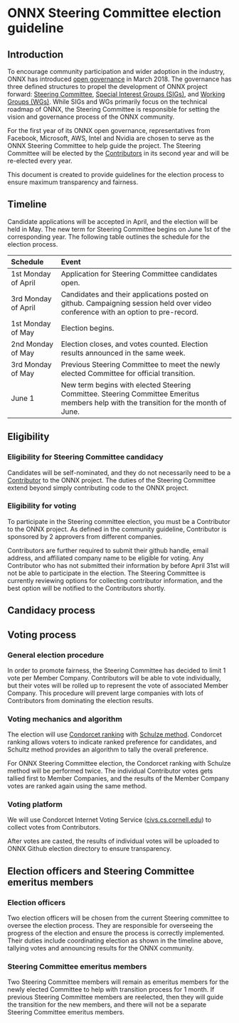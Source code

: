 <!--
Copyright (c) ONNX Project Contributors

SPDX-License-Identifier: Apache-2.0
-->

# ONNX Steering Committee election guideline

## Introduction

To encourage community participation and wider adoption in the industry, ONNX has introduced [open governance](https://github.com/onnx/onnx/wiki/Expanded-ONNX-Steering-Committee-Announced!) in March 2018. The governance has three defined structures to propel the development of ONNX project forward: [Steering Committee](/community/readme.md#steering-committee), [Special Interest Groups (SIGs)](/community/readme.md#sig---special-interest-groups), and [Working Groups (WGs)](/community/readme.md#wg---working-groups). While SIGs and WGs primarily focus on the technical roadmap of ONNX, the Steering Committee is responsible for setting the vision and governance process of the ONNX community.

For the first year of its ONNX open governance, representatives from Facebook, Microsoft, AWS, Intel and Nvidia are chosen to serve as the ONNX Steering Committee to help guide the project. The Steering Committee will be elected by the [Contributors](/community/readme.md#community-roles) in its second year and will be re-elected every year.

This document is created to provide guidelines for the election process to ensure maximum transparency and fairness.


## Timeline

Candidate applications will be accepted in April, and the election will be held in May. The new term for Steering Committee begins on June 1st of the corresponding year. The following table outlines the schedule for the election process.

| Schedule     | Event               |
|:-------------|:--------------------|
| 1st Monday of April| Application for Steering Committee candidates open. |
| 3rd Monday of April| Candidates and their applications posted on github. Campaigning session held over video conference with an option to pre-record.|
| 1st Monday of May| Election begins.     |
| 2nd Monday of May| Election closes, and votes counted. Election results announced in the same week.|
| 3rd Monday of May| Previous Steering Committee to meet the newly elected Committee for official transition.|
| June 1 | New term begins with elected Steering Committee. Steering Committee Emeritus members help with the transition for the month of June.      |


## Eligibility

### Eligibility for Steering Committee candidacy
Candidates will be self-nominated, and they do not necessarily need to be a [Contributor](/community/readme.md#community-roles) to the ONNX project. The duties of the Steering Committee extend beyond simply contributing code to the ONNX project.


### Eligibility for voting

To participate in the Steering committee election, you must be a Contributor to the ONNX project. As defined in the community guideline, Contributor is sponsored by 2 approvers from different companies.

Contributors are further required to submit their github handle, email address, and affiliated company name to be eligible for voting. Any Contributor who has not submitted their information by before April 31st will not be able to participate in the election. The Steering Committee is currently reviewing options for collecting contributor information, and the best option will be notified to the Contributors shortly.

## Candidacy process

## Voting process

### General election procedure
In order to promote fairness, the Steering Committee has decided to limit 1 vote per Member Company. Contributors will be able to vote individually, but their votes will be rolled up to represent the vote of associated Member Company. This procedure will prevent large companies with lots of Contributors from dominating the election results.

### Voting mechanics and algorithm

The election will use [Condorcet ranking](https://en.wikipedia.org/wiki/Condorcet_method) with [Schulze method](https://en.wikipedia.org/wiki/Schulze_method). Condorcet ranking allows voters to indicate ranked preference for candidates, and Schultz method provides an algorithm to tally the overall preference.

For ONNX Steering Committee election, the Condorcet ranking with Schulze method will be performed twice. The individual Contributor votes gets tallied first to Member Companies, and the results of the Member Company votes are ranked again using the same method.

### Voting platform
We will use Condorcet Internet Voting Service ([civs.cs.cornell.edu](https://civs.cs.cornell.edu/)) to collect votes from Contributors.

After votes are casted, the results of individual votes will be uploaded to ONNX Github election directory to ensure transparency.

## Election officers and Steering Committee emeritus members

### Election officers
Two election officers will be chosen from the current Steering committee to oversee the election process. They are responsible for overseeing the progress of the election and ensure the process is correctly implemented. Their duties include coordinating election as shown in the timeline above, tallying votes and announcing results for the ONNX community.

### Steering Committee emeritus members
Two Steering Committee members will remain as emeritus members for the newly elected Committee to help with transition process for 1 month. If previous Steering Committee members are reelected, then they will guide the transition for the new members, and there will not be a separate Steering Committee emeritus members.



